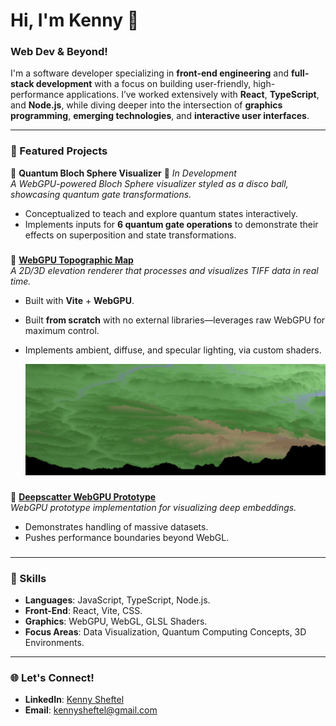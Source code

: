 # Hi, I'm Kenny 🪩

### **Web Dev & Beyond!**

I'm a software developer specializing in **front-end engineering** and **full-stack development** with a focus on building user-friendly, high-performance applications. I’ve worked extensively with **React**, **TypeScript**, and **Node.js**, while diving deeper into the intersection of **graphics programming**, **emerging technologies**, and **interactive user interfaces**.

---

### **🌟 Featured Projects**

🪩 **Quantum Bloch Sphere Visualizer** 🚧 _In Development_  
_A WebGPU-powered Bloch Sphere visualizer styled as a disco ball, showcasing quantum gate transformations._

- Conceptualized to teach and explore quantum states interactively.
- Implements inputs for **6 quantum gate operations** to demonstrate their effects on superposition and state transformations.

###

🌄 **[WebGPU Topographic Map](https://github.com/muayKenny/webgpu-topo-map)**  
_A 2D/3D elevation renderer that processes and visualizes TIFF data in real time._

- Built with **Vite** + **WebGPU**.
- Built **from scratch** with no external libraries—leverages raw WebGPU for maximum control.
- Implements ambient, diffuse, and specular lighting, via custom shaders.

  ![Topographic Map Visualization](/assets/topo-map-screenshot.png)

###

🧠 **[Deepscatter WebGPU Prototype](https://github.com/muayKenny/deepscatter-webgpu)**  
_WebGPU prototype implementation for visualizing deep embeddings._

- Demonstrates handling of massive datasets.
- Pushes performance boundaries beyond WebGL.

###

---

### **🔧 Skills**

- **Languages**: JavaScript, TypeScript, Node.js.
- **Front-End**: React, Vite, CSS.
- **Graphics**: WebGPU, WebGL, GLSL Shaders.
- **Focus Areas**: Data Visualization, Quantum Computing Concepts, 3D Environments.

---

### **🌐 Let's Connect!**

- **LinkedIn**: [Kenny Sheftel](https://www.linkedin.com/in/kennysheftel/)
- **Email**: [kennysheftel@gmail.com](mailto:kennysheftel@gmail.com)
